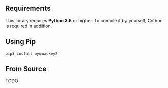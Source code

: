 ## Requirements
This library requires **Python 3.6** or higher. To compile it by yourself, Cython is required in addition.

## Using Pip
`pip3 install pyquadkey2`

## From Source
TODO